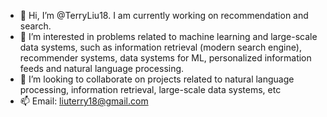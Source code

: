 - 👋 Hi, I’m @TerryLiu18. I am currently working on recommendation and search.
- 👀 I’m interested in problems related to machine learning and large-scale data systems, such as information retrieval (modern search engine), recommender systems, data systems for ML, personalized information feeds and natural language processing. 
- 💞️ I’m looking to collaborate on projects related to natural language processing, information retrieval, large-scale data systems, etc
- 📫 Email: liuterry18@gmail.com

<!---
TerryLiu18/TerryLiu18 is a ✨ special ✨ repository because its `README.md` (this file) appears on your GitHub profile.
You can click the Preview link to take a look at your changes.
--->
